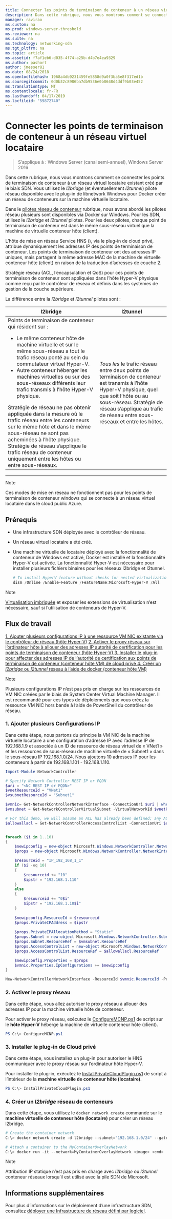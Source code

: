 ```yaml
---
title: Connecter les points de terminaison de conteneur à un réseau virtuel locataire
description: Dans cette rubrique, nous vous montrons comment se connecter les points de terminaison de conteneur à un réseau virtuel locataire existant créé par le biais SDN. Vous utilisez la l2bridge (et éventuellement l2tunnel) pilote réseau disponible avec le plug-in de libnetwork Windows pour Docker créer un réseau de conteneurs sur la machine virtuelle locataire.
manager: ravirao
ms.custom: na
ms.prod: windows-server-threshold
ms.reviewer: na
ms.suite: na
ms.technology: networking-sdn
ms.tgt_pltfrm: na
ms.topic: article
ms.assetid: f7af1eb6-d035-4f74-a25b-d4b7e4ea9329
ms.author: pashort
author: jmesser81
ms.date: 08/24/2018
ms.openlocfilehash: 1968a4db9231459fe5858d9a0f3ba5e8f317ed1b
ms.sourcegitcommit: 0d0b32c8986ba7db9536e0b8648d4ddf9b03e452
ms.translationtype: MT
ms.contentlocale: fr-FR
ms.lasthandoff: 04/17/2019
ms.locfileid: "59872740"
---
```

# <a name="connect-container-endpoints-to-a-tenant-virtual-network"></a>Connecter les points de terminaison de conteneur à un réseau virtuel locataire

>S’applique à : Windows Server (canal semi-annuel), Windows Server 2016

Dans cette rubrique, nous vous montrons comment se connecter les points de terminaison de conteneur à un réseau virtuel locataire existant créé par le biais SDN. Vous utilisez le *l2bridge* (et éventuellement *l2tunnel*) pilote réseau disponible avec le plug-in de libnetwork Windows pour Docker créer un réseau de conteneurs sur la machine virtuelle locataire.

Dans le [pilotes réseau de conteneur](https://docs.microsoft.com/virtualization/windowscontainers/container-networking/network-drivers-topologies) rubrique, nous avons abordé les pilotes réseau plusieurs sont disponibles via Docker sur Windows. Pour les SDN, utilisez le *l2bridge* et *l2tunnel* pilotes. Pour les deux pilotes, chaque point de terminaison de conteneur est dans le même sous-réseau virtuel que la machine de virtuelle conteneur hôte (client). 

L’hôte de mise en réseau Service HNS (), via le plug-in de cloud privé, attribue dynamiquement les adresses IP des points de terminaison de conteneur. Les points de terminaison de conteneur ont des adresses IP uniques, mais partagent la même adresse MAC de la machine de virtuelle conteneur hôte (client) en raison de la traduction d’adresses de couche 2. 

Stratégie réseau (ACL, l’encapsulation et QoS) pour ces points de terminaison de conteneur sont appliquées dans l’hôte Hyper-V physique comme reçu par le contrôleur de réseau et définis dans les systèmes de gestion de la couche supérieure. 

La différence entre la *l2bridge* et *l2tunnel* pilotes sont :

| l2bridge | l2tunnel |
| --- | --- |
|Points de terminaison de conteneur qui résident sur : <ul><li>Le même conteneur hôte de machine virtuelle et sur le même sous-réseau a tout le trafic réseau ponté au sein du commutateur virtuel Hyper-V. </li><li>Autre conteneur héberger les machines virtuelles ou sur des sous-réseaux différents leur trafic transmis à l’hôte Hyper-V physique. </li></ul>Stratégie de réseau ne pas obtenir appliquée dans la mesure où le trafic réseau entre les conteneurs sur le même hôte et dans le même sous-réseau ne sont pas acheminées à l’hôte physique. Stratégie de réseau s’applique le trafic réseau de conteneur uniquement entre les hôtes ou entre sous-réseaux. | *Tous les* le trafic réseau entre deux points de terminaison de conteneur est transmis à l’hôte Hyper-V physique, quel que soit l’hôte ou au sous-réseau. Stratégie de réseau s’applique au trafic de réseau entre sous-réseaux et entre les hôtes. |
---

>[!NOTE]
>Ces modes de mise en réseau ne fonctionnent pas pour les points de terminaison de conteneur windows qui se connecte à un réseau virtuel locataire dans le cloud public Azure.


## <a name="prerequisites"></a>Prérequis
-  Une infrastructure SDN déployée avec le contrôleur de réseau.
-  Un réseau virtuel locataire a été créé.
-  Une machine virtuelle de locataire déployé avec la fonctionnalité de conteneur de Windows est activé, Docker est installé et la fonctionnalité Hyper-V est activée. La fonctionnalité Hyper-V est nécessaire pour installer plusieurs fichiers binaires pour les réseaux l2bridge et l2tunnel.

   ```powershell
   # To install HyperV feature without checks for nested virtualization
   dism /Online /Enable-Feature /FeatureName:Microsoft-Hyper-V /All 
   ```

>[!Note]
>[Virtualisation imbriquée](https://msdn.microsoft.com/virtualization/hyperv_on_windows/user_guide/nesting) et exposer les extensions de virtualisation n’est nécessaire, sauf si l’utilisation de conteneurs de Hyper-V. 


## <a name="workflow"></a>Flux de travail

[1. Ajouter plusieurs configurations IP à une ressource VM NIC existante via le contrôleur de réseau (hôte Hyper-V)](#1-add-multiple-ip-configurations)
[2. Activer le proxy réseau sur l’ordinateur hôte à allouer des adresses IP autorité de certification pour les points de terminaison de conteneur (hôte Hyper-V) ](#2-enable-the-network-proxy) 
 [3. Installer le plug-in pour affecter des adresses IP de l’autorité de certification aux points de terminaison de conteneur (conteneur hôte VM) de cloud privé ](#3-install-the-private-cloud-plug-in) 
 [4. Créer un *l2bridge* ou *l2tunnel* réseau à l’aide de docker (conteneur hôte VM) ](#4-create-an-l2bridge-container-network)
 
>[!NOTE]
>Plusieurs configurations IP n’est pas pris en charge sur les ressources de VM NIC créées par le biais de System Center Virtual Machine Manager. Il est recommandé pour ces types de déploiements que vous créez la ressource VM NIC hors bande à l’aide de PowerShell du contrôleur de réseau.

### <a name="1-add-multiple-ip-configurations"></a>1. Ajouter plusieurs Configurations IP
Dans cette étape, nous partons du principe la VM NIC de la machine virtuelle locataire a une configuration d’adresse IP avec l’adresse IP de 192.168.1.9 et associée à un ID de ressource de réseau virtuel de « VNet1 » et les ressources de sous-réseau de machine virtuelle de « Subnet1 » dans le sous-réseau IP 192.168.1.0/24. Nous ajoutons 10 adresses IP pour les conteneurs à partir de 192.168.1.101 - 192.168.1.110.

```powershell
Import-Module NetworkController

# Specify Network Controller REST IP or FQDN
$uri = "<NC REST IP or FQDN>"
$vnetResourceId = "VNet1"
$vsubnetResourceId = "Subnet1"

$vmnic= Get-NetworkControllerNetworkInterface -ConnectionUri $uri | where {$_.properties.IpConfigurations.Properties.PrivateIPAddress -eq "192.168.1.9" }
$vmsubnet = Get-NetworkControllerVirtualSubnet -VirtualNetworkId $vnetResourceId -ResourceId $vsubnetResourceId -ConnectionUri $uri

# For this demo, we will assume an ACL has already been defined; any ACL can be applied here
$allowallacl = Get-NetworkControllerAccessControlList -ConnectionUri $uri -ResourceId "AllowAll"


foreach ($i in 1..10)
{
    $newipconfig = new-object Microsoft.Windows.NetworkController.NetworkInterfaceIpConfiguration
    $props = new-object Microsoft.Windows.NetworkController.NetworkInterfaceIpConfigurationProperties

    $resourceid = "IP_192_168_1_1"
    if ($i -eq 10) 
    {
        $resourceid += "10"
        $ipstr = "192.168.1.110"
    }
    else
    {
        $resourceid += "0$i"
        $ipstr = "192.168.1.10$i"
    }
    
    $newipconfig.ResourceId = $resourceid
    $props.PrivateIPAddress = $ipstr    
    
    $props.PrivateIPAllocationMethod = "Static"
    $props.Subnet = new-object Microsoft.Windows.NetworkController.Subnet
    $props.Subnet.ResourceRef = $vmsubnet.ResourceRef
    $props.AccessControlList = new-object Microsoft.Windows.NetworkController.AccessControlList
    $props.AccessControlList.ResourceRef = $allowallacl.ResourceRef

    $newipconfig.Properties = $props
    $vmnic.Properties.IpConfigurations += $newipconfig
}

New-NetworkControllerNetworkInterface -ResourceId $vmnic.ResourceId -Properties $vmnic.Properties -ConnectionUri $uri
```

### <a name="2-enable-the-network-proxy"></a>2. Activer le proxy réseau
Dans cette étape, vous allez autoriser le proxy réseau à allouer des adresses IP pour la machine virtuelle hôte de conteneur. 

Pour activer le proxy réseau, exécutez le [ConfigureMCNP.ps1](https://github.com/Microsoft/SDN/blob/master/Containers/ConfigureMCNP.ps1) de script sur le **hôte Hyper-V** héberge la machine de virtuelle conteneur hôte (client).

```powershell
PS C:\> ConfigureMCNP.ps1
```

### <a name="3-install-the-private-cloud-plug-in"></a>3. Installer le plug-in de Cloud privé
Dans cette étape, vous installez un plug-in pour autoriser le HNS communiquer avec le proxy réseau sur l’ordinateur hôte Hyper-V.

Pour installer le plug-in, exécutez le [InstallPrivateCloudPlugin.ps1](https://github.com/Microsoft/SDN/blob/master/Containers/InstallPrivateCloudPlugin.ps1) de script à l’intérieur de la **machine virtuelle de conteneur hôte (locataire)**.


```powershell
PS C:\> InstallPrivateCloudPlugin.ps1
```

### <a name="4-create-an-l2bridge-container-network"></a>4. Créer un *l2bridge* réseau de conteneurs
Dans cette étape, vous utilisez le `docker network create` commande sur le **machine virtuelle de conteneur hôte (locataire)** pour créer un réseau l2bridge. 

```powershell
# Create the container network
C:\> docker network create -d l2bridge --subnet="192.168.1.0/24" --gateway="192.168.1.1" MyContainerOverlayNetwork

# Attach a container to the MyContainerOverlayNetwork 
C:\> docker run -it --network=MyContainerOverlayNetwork <image> <cmd>
```

>[!NOTE]
>Attribution IP statique n’est pas pris en charge avec *l2bridge* ou *l2tunnel* conteneur réseaux lorsqu’il est utilisé avec la pile SDN de Microsoft.

## <a name="more-information"></a>Informations supplémentaires
Pour plus d’informations sur le déploiement d’une infrastructure SDN, consultez [déployer une Infrastructure de réseau défini par logiciel](https://docs.microsoft.com/windows-server/networking/sdn/deploy/deploy-a-software-defined-network-infrastructure).


